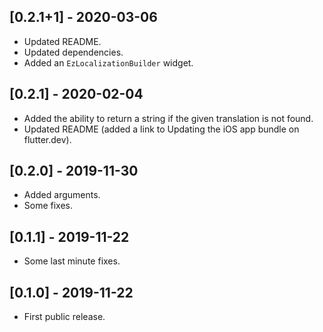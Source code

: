 ## [0.2.1+1] - 2020-03-06

* Updated README.
* Updated dependencies.
* Added an `EzLocalizationBuilder` widget.

## [0.2.1] - 2020-02-04

* Added the ability to return a string if the given translation is not found.
* Updated README (added a link to Updating the iOS app bundle on flutter.dev).

## [0.2.0] - 2019-11-30

* Added arguments.
* Some fixes.

## [0.1.1] - 2019-11-22

* Some last minute fixes.

## [0.1.0] - 2019-11-22

* First public release.
